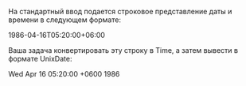 На стандартный ввод подается строковое представление даты и времени в следующем формате:

1986-04-16T05:20:00+06:00

Ваша задача конвертировать эту строку в Time, а затем вывести в формате UnixDate:

Wed Apr 16 05:20:00 +0600 1986